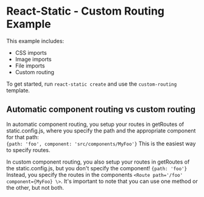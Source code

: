 # React-Static - Custom Routing Example

This example includes:

- CSS imports
- Image imports
- File imports
- Custom routing

To get started, run `react-static create` and use the `custom-routing` template.

## Automatic component routing vs custom routing

In automatic component routing, you setup your routes in getRoutes of static.config.js, where you specify the path and the appropriate component for that path:  
`{path: 'foo', component: 'src/components/MyFoo'}` This is the easiest way to specify routes.

In custom component routing, you also setup your routes in getRoutes of the static.config.js, but you don't specify the component! `{path: 'foo'}` Instead, you specify the routes in the components `<Route path='/foo' component={MyFoo} \>`. It's important to note that you can use one method or the other, but not both.
